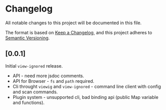 # Changelog

All notable changes to this project will be documented in this file.

The format is based on [Keep a Changelog](https://keepachangelog.com/en/1.1.0/),
and this project adheres to [Semantic Versioning](https://semver.org/spec/v2.0.0.html).

## [0.0.1]

Initial `view-ignored` release.

 - API - need more jsdoc comments.
 - API for Browser - `fs` and `path` required.
 - Cli throught `viewig` and `view-ignored` - command line client with config and scan commands.
 - Plugin system - unsupported cli, bad binding api (public Map variable and functions).
